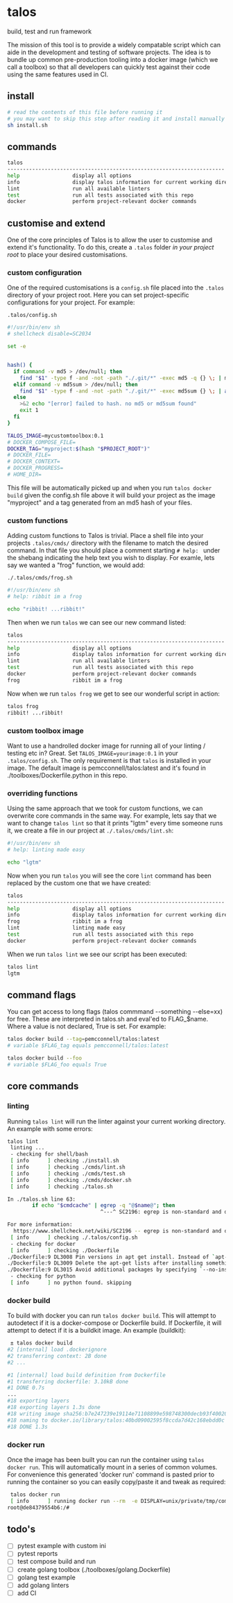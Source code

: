 talos
=====

build, test and run framework

The mission of this tool is to provide a widely compatable script which can
aide in the development and testing of software projects. The idea is to bundle
up common pre-production tooling into a docker image (which we call a toolbox)
so that all developers can quickly test against their code using the same
features used in CI.


install
-------

```sh
# read the contents of this file before running it
# you may want to skip this step after reading it and install manually
sh install.sh
```

commands
--------

```sh
talos
----------------------------------------------------------------------
help                 display all options
info                 display talos information for current working directory
lint                 run all available linters
test                 run all tests associated with this repo
docker               perform project-relevant docker commands
```

customise and extend
--------------------

One of the core principles of Talos is to allow the user to customise and
extend it's functionality. To do this, create a `.talos` folder *in your
project root* to place your desired customisations.

### custom configuration

One of the required customisations is a `config.sh` file placed into the
`.talos` directory of your project root. Here you can set project-specific
configurations for your project. For example:

`.talos/config.sh`
```sh
#!/usr/bin/env sh
# shellcheck disable=SC2034

set -e


hash() {
  if command -v md5 > /dev/null; then
    find "$1" -type f -and -not -path "./.git/*" -exec md5 -q {} \; | md5
  elif command -v md5sum > /dev/null; then
    find "$1" -type f -and -not -path "./.git/*" -exec md5sum {} \; | awk '{ print $1 }' | md5sum | awk '{ print $1 }'
  else
    >&2 echo "[error] failed to hash. no md5 or md5sum found"
    exit 1
  fi
}

TALOS_IMAGE=mycustomtoolbox:0.1
# DOCKER_COMPOSE_FILE=
DOCKER_TAG="myproject:$(hash "$PROJECT_ROOT")"
# DOCKER_FILE=
# DOCKER_CONTEXT=
# DOCKER_PROGRESS=
# HOME_DIR=
```

This file will be automatically picked up and when you run `talos docker build`
given the config.sh file above it will build your project as the image
"myproject" and a tag generated from an md5 hash of your files.

### custom functions

Adding custom functions to Talos is trivial. Place a shell file into your
projects `.talos/cmds/` directory with the filename to match the desired
command. In that file you should place a comment starting `# help: ` under the
shebang indicating the help text you wish to display. For examle, lets say
we wanted a "frog" function, we would add:

`./.talos/cmds/frog.sh`
```sh
#!/usr/bin/env sh
# help: ribbit im a frog

echo "ribbit! ...ribbit!"
```

Then when we run `talos` we can see our new command listed:

```sh
talos
----------------------------------------------------------------------
help                 display all options
info                 display talos information for current working directory
lint                 run all available linters
test                 run all tests associated with this repo
docker               perform project-relevant docker commands
frog                 ribbit im a frog
```

Now when we run `talos frog` we get to see our wonderful script in action:

```sh
talos frog
ribbit! ...ribbit!
```

### custom toolbox image

Want to use a handrolled docker image for running all of your linting / testing
etc in? Great. Set `TALOS_IMAGE=yourimage:0.1` in your `.talos/config.sh`. The
only requirement is that `talos` is installed in your image. The default image
is pemcconnell/talos:latest and it's found in ./toolboxes/Dockerfile.python in
this repo.

### overriding functions

Using the same approach that we took for custom functions, we can overwrite
core commands in the same way. For example, lets say that we want to change
`talos lint` so that it prints "lgtm" every time someone runs it, we create
a file in our project at `./.talos/cmds/lint.sh`:

```sh
#!/usr/bin/env sh
# help: linting made easy

echo "lgtm"
```

Now when you run `talos` you will see the core `lint` command has been replaced
by the custom one that we have created:

```sh
talos
----------------------------------------------------------------------
help                 display all options
info                 display talos information for current working directory
frog                 ribbit im a frog
lint                 linting made easy
test                 run all tests associated with this repo
docker               perform project-relevant docker commands
```

When we run `talos lint` we see our script has been executed:

```sh
talos lint
lgtm
```

command flags
-------------

You can get access to long flags (talos commmand --something --else=xx) for
free. These are interpreted in talos.sh and eval'ed to FLAG_$name. Where a
value is not declared, True is set. For example:

```sh
talos docker build --tag=pemcconnell/talos:latest
# variable $FLAG_tag equals pemcconnell/talos:latest

talos docker build --foo
# variable $FLAG_foo equals True
```

core commands
-------------

### linting

Running `talos lint` will run the linter against your current working
directory. An example with some errors:

```sh
talos lint
 linting ...
 - checking for shell/bash
 [ info      ] checking ./install.sh
 [ info      ] checking ./cmds/lint.sh
 [ info      ] checking ./cmds/test.sh
 [ info      ] checking ./cmds/docker.sh
 [ info      ] checking ./talos.sh

In ./talos.sh line 63:
        if echo "$cmdcache" | egrep -q "@$name@"; then
                              ^---^ SC2196: egrep is non-standard and deprecated. Use grep -E instead.

For more information:
  https://www.shellcheck.net/wiki/SC2196 -- egrep is non-standard and depreca...
 [ info      ] checking ./.talos/config.sh
 - checking for docker
 [ info      ] checking ./Dockerfile
./Dockerfile:9 DL3008 Pin versions in apt get install. Instead of `apt-get install <package>` use `apt-get install <package>=<version>`
./Dockerfile:9 DL3009 Delete the apt-get lists after installing something
./Dockerfile:9 DL3015 Avoid additional packages by specifying `--no-install-recommends`
 - checking for python
 [ info      ] no python found. skipping
```

### docker build

To build with docker you can run `talos docker build`. This will attempt to autodetect if it is a docker-compose or Dockerfile build. If Dockerfile, it will attempt to detect if it is a buildkit image. An example (buildkit):

```sh
 ± talos docker build
#2 [internal] load .dockerignore
#2 transferring context: 2B done
#2 ...

#1 [internal] load build definition from Dockerfile
#1 transferring dockerfile: 3.10kB done
#1 DONE 0.7s
...
#18 exporting layers
#18 exporting layers 1.3s done
#18 writing image sha256:b7e247239e19114e71108899e598748300decb93f40020377a28b352ac8853aa done
#18 naming to docker.io/library/talos:40bd09002595f8ccda7d42c168ebdd0c done
#18 DONE 1.3s
```

### docker run

Once the image has been built you can run the container using `talos docker run`. This will automatically mount in a series of common volumes. For convenience this generated 'docker run' command is pasted prior to running the container so you can easily copy/paste it and tweak as required:

```sh
 talos docker run
 [ info      ] running docker run --rm  -e DISPLAY=unix/private/tmp/com.apple.launchd.WJTehPPKq2/org.macosforge.xquartz:0 -e HOST_HOME=/Users/someguy -ti talos:05b8266beeaaf11979f6ef888ad40db5
root@de84379554b6:/#
```

todo's
------

- [ ] pytest example with custom ini
- [ ] pytest reports
- [ ] test compose build and run
- [ ] create golang toolbox (./toolboxes/golang.Dockerfile)
- [ ] golang test example
- [ ] add golang linters
- [ ] add CI
